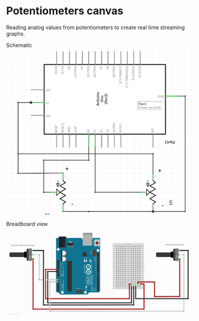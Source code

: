 # Potentiometers canvas
Reading analog values from potentiometers to create real time streaming graphs.

Schematic <img src="scheme.jpg"/>

Breadboard view <img src="breadboard.jpg"/>

